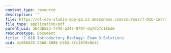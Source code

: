 ```yaml
---
content_type: resource
description: ''
file: https://ol-ocw-studio-app-qa.s3.amazonaws.com/courses/7-016-introductory-biology-fall-2018/3c86602523b88086e5635fc18f0e0e32_MIT7_016F18exam3_soln.pdf
file_type: application/pdf
parent_uid: 364d6523-f44d-a347-879f-da7db7c18bd6
resourcetype: Document
title: '7.016 Introductory Biology: Exam 3 Solutions'
uid: 3c866025-23b8-8086-e563-5fc18f0e0e32
---
```

